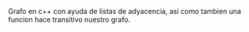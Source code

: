 Grafo en c++ con ayuda de listas de adyacencia, asi como tambien una funcion hace transitivo nuestro grafo.
